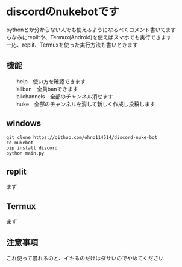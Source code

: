 # discordのnukebotです
pythonとか分からない人でも使えるようになるべくコメント書いてます<br>
ちなみにreplitや、Termux(Android)を使えばスマホでも実行できます<br>
一応、replit、Termuxを使った実行方法も書いときます<br>
<h2>機能</h2>
<ul>
  !help　使い方を確認できます<br>
  !allban　全員banできます<br>
  !allchannels　全部のチャンネル消せます<br>
  !nuke　全部のチャンネルを消して新しく作成し投稿します
</ul>

<h2>windows</h2>

```git clone https://github.com/ohno114514/discord-nuke-bot```<br>
```cd nukebot```<br>
```pip install discord```<br>
```python main.py```

<h2>replit</h2>
まず

<h2>Termux</h2>
まず

<h2>注意事項</h2>
これ使って暴れるのと、イキるのだけはダサいのでやめてください
